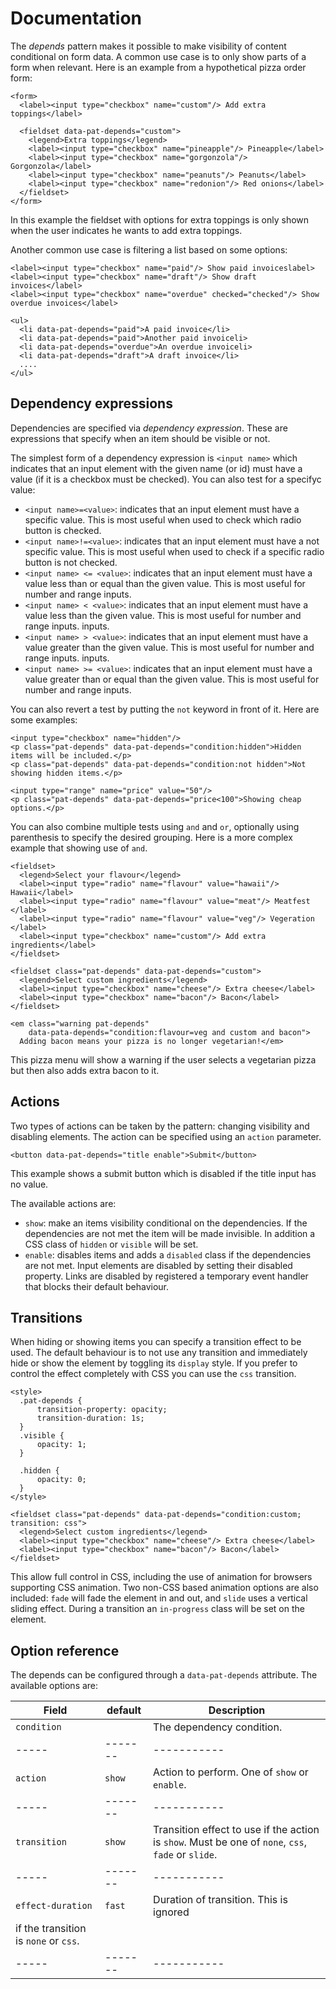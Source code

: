 # Documentation

The *depends* pattern makes it possible to make visibility of content
conditional on form data. A common use case is to only show parts of a
form when relevant. Here is an example from a hypothetical pizza order
form:

    <form>
      <label><input type="checkbox" name="custom"/> Add extra toppings</label>

      <fieldset data-pat-depends="custom">
        <legend>Extra toppings</legend>
        <label><input type="checkbox" name="pineapple"/> Pineapple</label>
        <label><input type="checkbox" name="gorgonzola"/> Gorgonzola</label>
        <label><input type="checkbox" name="peanuts"/> Peanuts</label>
        <label><input type="checkbox" name="redonion"/> Red onions</label>
      </fieldset>
    </form>

In this example the fieldset with options for extra toppings is only
shown when the user indicates he wants to add extra toppings.

Another common use case is filtering a list based on some options:

    <label><input type="checkbox" name="paid"/> Show paid invoiceslabel>
    <label><input type="checkbox" name="draft"/> Show draft invoices</label>
    <label><input type="checkbox" name="overdue" checked="checked"/> Show overdue invoices</label>

    <ul>
      <li data-pat-depends="paid">A paid invoice</li>
      <li data-pat-depends="paid">Another paid invoiceli>
      <li data-pat-depends="overdue">An overdue invoiceli>
      <li data-pat-depends="draft">A draft invoice</li>
      ....
    </ul>

Dependency expressions
----------------------

Dependencies are specified via *dependency expression*. These are
expressions that specify when an item should be visible or not.

The simplest form of a dependency expression is `<input name>` which
indicates that an input element with the given name (or id) must have a
value (if it is a checkbox must be checked). You can also test for a
specifyc value:

-   `<input name>=<value>`: indicates that an input element must have a
    specific value. This is most useful when used to check which radio
    button is checked.
-   `<input name>!=<value>`: indicates that an input element must have a
    not specific value. This is most useful when used to check if a
    specific radio button is not checked.
-   `<input name> <= <value>`: indicates that an input element must have
    a value less than or equal than the given value. This is most useful
    for number and range inputs.
-   `<input name> < <value>`: indicates that an input element must have
    a value less than the given value. This is most useful for number
    and range inputs. inputs.
-   `<input name> > <value>`: indicates that an input element must have
    a value greater than the given value. This is most useful for number
    and range inputs. inputs.
-   `<input name> >= <value>`: indicates that an input element must have
    a value greater than or equal than the given value. This is most
    useful for number and range inputs.

You can also revert a test by putting the `not` keyword in front of it.
Here are some examples:

    <input type="checkbox" name="hidden"/>
    <p class="pat-depends" data-pat-depends="condition:hidden">Hidden items will be included.</p>
    <p class="pat-depends" data-pat-depends="condition:not hidden">Not showing hidden items.</p>

    <input type="range" name="price" value="50"/>
    <p class="pat-depends" data-pat-depends="price<100">Showing cheap options.</p>

You can also combine multiple tests using `and` and `or`, optionally
using parenthesis to specify the desired grouping. Here is a more
complex example that showing use of `and`.

    <fieldset>
      <legend>Select your flavour</legend>
      <label><input type="radio" name="flavour" value="hawaii"/> Hawaii</label>
      <label><input type="radio" name="flavour" value="meat"/> Meatfest </label>
      <label><input type="radio" name="flavour" value="veg"/> Vegeration </label>
      <label><input type="checkbox" name="custom"/> Add extra ingredients</label>
    </fieldset>

    <fieldset class="pat-depends" data-pat-depends="custom">
      <legend>Select custom ingredients</legend>
      <label><input type="checkbox" name="cheese"/> Extra cheese</label>
      <label><input type="checkbox" name="bacon"/> Bacon</label>
    </fieldset>

    <em class="warning pat-depends"
        data-pata-depends="condition:flavour=veg and custom and bacon">
      Adding bacon means your pizza is no longer vegetarian!</em> 

This pizza menu will show a warning if the user selects a vegetarian
pizza but then also adds extra bacon to it.

Actions
-------

Two types of actions can be taken by the pattern: changing visibility
and disabling elements. The action can be specified using an `action`
parameter.

    <button data-pat-depends="title enable">Submit</button>

This example shows a submit button which is disabled if the title input
has no value.

The available actions are:

-   `show`: make an items visibility conditional on the dependencies. If
    the dependencies are not met the item will be made invisible. In
    addition a CSS class of `hidden` or `visible` will be set.
-   `enable`: disables items and adds a `disabled` class if the
    dependencies are not met. Input elements are disabled by setting
    their disabled property. Links are disabled by registered a
    temporary event handler that blocks their default behaviour.

Transitions
-----------

When hiding or showing items you can specify a transition effect to be
used. The default behaviour is to not use any transition and immediately
hide or show the element by toggling its `display` style. If you prefer
to control the effect completely with CSS you can use the `css`
transition.

    <style>
      .pat-depends {
          transition-property: opacity;
          transition-duration: 1s;
      }
      .visible {
          opacity: 1;
      }

      .hidden {
          opacity: 0;
      }
    </style>

    <fieldset class="pat-depends" data-pat-depends="condition:custom; transition: css">
      <legend>Select custom ingredients</legend>
      <label><input type="checkbox" name="cheese"/> Extra cheese</label>
      <label><input type="checkbox" name="bacon"/> Bacon</label>
    </fieldset>

This allow full control in CSS, including the use of animation for
browsers supporting CSS animation. Two non-CSS based animation options
are also included: `fade` will fade the element in and out, and `slide`
uses a vertical sliding effect. During a transition an `in-progress`
class will be set on the element.

Option reference
----------------

The depends can be configured through a `data-pat-depends` attribute.
The available options are:

| Field | default | Description |
| ----- | ------- | ----------- | 
| `condition` | | The dependency condition. |
| ----- | ------- | ----------- | 
| `action` | `show` | Action to perform. One of `show` or `enable`. |
| ----- | ------- | ----------- | 
| `transition` | `show` | Transition effect to use if the action is `show`. Must be one of `none`, `css`, `fade` or `slide`. |
| ----- | ------- | ----------- | 
| `effect-duration` | `fast` | Duration of transition. This is ignored
if the transition is `none` or `css`. |
| ----- | ------- | ----------- | 
